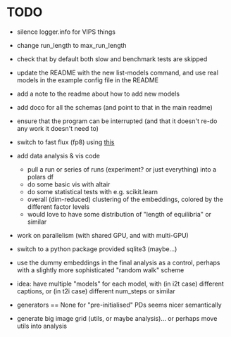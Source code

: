 # TODO

- silence logger.info for VIPS things

- change run_length to max_run_length

- check that by default both slow and benchmark tests are skipped

- update the README with the new list-models command, and use real models in the
  example config file in the README

- add a note to the readme about how to add new models

- add doco for all the schemas (and point to that in the main readme)

- ensure that the program can be interrupted (and that it doesn't re-do any work
  it doesn't need to)

- switch to fast flux (fp8) using
  [this](https://github.com/aredden/flux-fp8-api)

- add data analysis & vis code

  - pull a run or series of runs (experiment? or just everything) into a polars
    df
  - do some basic vis with altair
  - do some statistical tests with e.g. scikit.learn
  - overall (dim-reduced) clustering of the embeddings, colored by the different
    factor levels
  - would love to have some distribution of "length of equilibria" or similar

- work on parallelism (with shared GPU, and with multi-GPU)

- switch to a python package provided sqlite3 (maybe...)

- use the dummy embeddings in the final analysis as a control, perhaps with a
  slightly more sophisticated "random walk" scheme

- idea: have multiple "models" for each model, with (in i2t case) different
  captions, or (in t2i case) different num_steps or similar

- generators == None for "pre-initialised" PDs seems nicer semantically

- generate big image grid (utils, or maybe analysis)... or perhaps move utils
  into analysis
